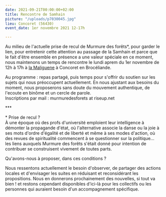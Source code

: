 ```yaml
---
date: 2021-09-21T00:00:00+02:00
title: Rencontre de Samhain
picture: "/uploads/p7030045.jpg"
lieu: Concoret (56430)
event_date: 1er novembre 2021 12-17h

---
```

Au milieu de l'actuelle prise de recul de Murmure des forêts*, pour garder le lien, pour entretenir cette attention au passage de la Samhain et parce que le fait d'être ensemble en présence a une valeur spéciale en ce moment, nous maintenons un temps de rencontre le lundi aprem du 1er novembre de 12h à 17h à [la Maliguene](https://maliguene-broceliande.fr/) à Concoret en Brocéliande.

Au programme : repas partagé, puis temps pour s'offrir du soutien sur les sujets qui nous préoccupent actuellement. En nous ajustant aux besoins du moment, nous proposerons sans doute du mouvement authentique, de l'ecoute en binôme et un cercle de parole.  
Inscriptions par mail : murmuredesforets at riseup.net

\***

\* Prise de recul ?  
À une époque où des profs d'université emploient leur intelligence à démonter la propagande d'état, où l'alternative associe la danse ou la joie à ses mots d'ordre d'égalité et de liberté et même à ses modes d'action, où des revues de spiritualité commencent à se questionner sur la politique... les liens auxquels Murmure des forêts s'était donné pour intention de contribuer se construisent vivement de toutes parts.

Qu'avons-nous à proposer, dans ces conditions ?

Nous ressentons actuellement le besoin d'observer, de partager des actions locales et d'envisager les suites en réduisant et reconsidérant les propositions. Nous en donnerons prochainement des nouvelles, si tout va bien ! et restons cependant disponibles d'ici-là pour les collectifs ou les personnes qui auraient besoin d'un accompagnement spécifique.